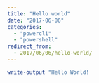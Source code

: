 ```yaml
---
title: "Hello world"
date: "2017-06-06"
categories: 
  - "powercli"
  - "powershell"
redirect_from:
  - 2017/06/06/hello-world/
---
```


```powershell
write-output "Hello World!
```
